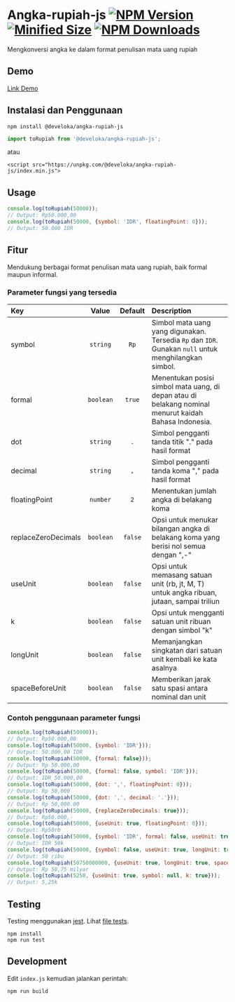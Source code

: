 # Angka-rupiah-js [![NPM Version](https://img.shields.io/npm/v/@develoka/angka-rupiah-js.svg)](https://www.npmjs.com/package/@develoka/angka-rupiah-js) [![Minified Size](https://img.shields.io/bundlephobia/min/@develoka/angka-rupiah-js.svg)](https://www.npmjs.com/package/@develoka/angka-rupiah-js) [![NPM Downloads](https://img.shields.io/npm/dt/@develoka/angka-rupiah-js)](https://www.npmjs.com/package/@develoka/angka-rupiah-js)
Mengkonversi angka ke dalam format penulisan mata uang rupiah

## Demo

[Link Demo](https://labs.codesenpai.com/gist/735ee864fba07f730c7afe6cf76daac6?default-pans=html,js,output)

## Instalasi dan Penggunaan

```
npm install @develoka/angka-rupiah-js
```
```js
import toRupiah from '@develoka/angka-rupiah-js';
```

atau

```
<script src="https://unpkg.com/@develoka/angka-rupiah-js/index.min.js">
```

## Usage

```js
console.log(toRupiah(50000));
// Output: Rp50.000,00
console.log(toRupiah(50000, {symbol: 'IDR', floatingPoint: 0}));
// Output: 50.000 IDR
```

## Fitur

Mendukung berbagai format penulisan mata uang rupiah, baik formal maupun informal.

### Parameter fungsi yang tersedia

|Key|Value|Default|Description|
|:--|:-:|:-:|:--|
|symbol|`string`|`Rp`|Simbol mata uang yang digunakan. Tersedia `Rp` dan `IDR`. Gunakan `null` untuk menghilangkan simbol.|
|formal|`boolean`|`true`|Menentukan posisi simbol mata uang, di depan atau di belakang nominal menurut kaidah Bahasa Indonesia.|
|dot|`string`|`.`|Simbol pengganti tanda titik "." pada hasil format|
|decimal|`string`|`,`|Simbol pengganti tanda koma "," pada hasil format| 
|floatingPoint|`number`|`2`|Menentukan jumlah angka di belakang koma|
|replaceZeroDecimals|`boolean`|`false`|Opsi untuk menukar bilangan angka di belakang koma yang berisi nol semua dengan ",-"|
|useUnit|`boolean`|`false`|Opsi untuk memasang satuan unit (rb, jt, M, T) untuk angka ribuan, jutaan, sampai triliun|
|k|`boolean`|`false`|Opsi untuk mengganti satuan unit ribuan dengan simbol "k"|
|longUnit|`boolean`|`false`|Memanjangkan singkatan dari satuan unit kembali ke kata asalnya|
|spaceBeforeUnit|`boolean`|`false`|Memberikan jarak satu spasi antara nominal dan unit|

### Contoh penggunaan parameter fungsi


```js
console.log(toRupiah(50000));
// Output: Rp50.000,00
console.log(toRupiah(50000, {symbol: 'IDR'}));
// Output: 50.000,00 IDR
console.log(toRupiah(50000, {formal: false}));
// Output: Rp 50.000,00
console.log(toRupiah(50000, {formal: false, symbol: 'IDR'}));
// Output: IDR 50.000,00
console.log(toRupiah(50000, {dot: ',', floatingPoint: 0}));
// Output: Rp 50,000
console.log(toRupiah(50000, {dot: ',', decimal: '.'}));
// Output: Rp 50,000.00
console.log(toRupiah(50000, {replaceZeroDecimals: true}));
// Output: Rp50.000,-
console.log(toRupiah(50000, {useUnit: true, floatingPoint: 0}));
// Output: Rp50rb
console.log(toRupiah(50000, {symbol: 'IDR', formal: false, useUnit: true, k: true, floatingPoint: 0}));
// Output: IDR 50k
console.log(toRupiah(50000, {symbol: false, useUnit: true, longUnit: true, spaceBeforeUnit: true, floatingPoint: 0}));
// Output: 50 ribu
console.log(toRupiah(50750000000, {useUnit: true, longUnit: true, spaceBeforeUnit: true, formal: false}));
// Output: Rp 50,75 milyar
console.log(toRupiah(5250, {useUnit: true, symbol: null, k: true}));
// Output: 5,25k
```

## Testing

Testing menggunakan [jest](https://jestjs.io/). Lihat [file tests](https://github.com/develoka/angka-rupiah-js/blob/main/test/index.test.js).

```
npm install
npm run test
```

## Development

Edit `index.js` kemudian jalankan perintah:

```
npm run build
```
